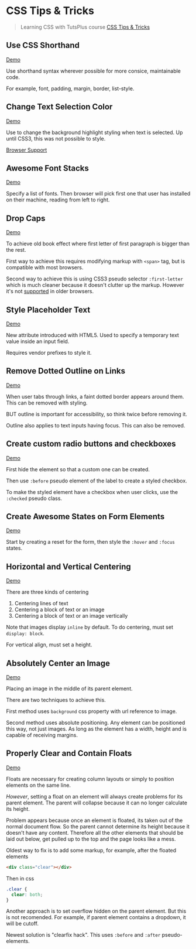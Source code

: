 # CSS Tips & Tricks

> Learning CSS with TutsPlus course [CSS Tips & Tricks](https://courses.tutsplus.com/courses/css-tips-tricks)

## Use CSS Shorthand

[Demo](http://danielabar.github.io/css-tips-tuts/css-shorthand.html)

Use shorthand syntax wherever possible for more consice, maintainable code.

For example, font, padding, margin, border, list-style.

## Change Text Selection Color

[Demo](http://danielabar.github.io/css-tips-tuts/text-selection.html)

Use to change the background highlight styling when text is selected.
Up until CSS3, this was not possible to style.

[Browser Support](http://caniuse.com/css-selection)

## Awesome Font Stacks

[Demo](http://danielabar.github.io/css-tips-tuts/font-stacks.html)

Specify a list of fonts. Then browser will pick first one that user has installed on their machine, reading from left to right.

## Drop Caps

[Demo](http://danielabar.github.io/css-tips-tuts/dropcaps.html)

To achieve old book effect where first letter of first paragraph is bigger than the rest.

First way to achieve this requires modifying markup with `<span>` tag, but is compatible with most browsers.

Second way to achieve this is using CSS3 pseudo selector `:first-letter` which is much cleaner because it doesn't clutter up the markup.
However it's not [supported](https://developer.mozilla.org/en-US/docs/Web/CSS/::first-letter#Browser_compatibility) in older browsers.

## Style Placeholder Text

[Demo](http://danielabar.github.io/css-tips-tuts/placeholder.html)

New attribute introduced with HTML5. Used to specify a temporary text value inside an input field.

Requires vendor prefixes to style it.

## Remove Dotted Outline on Links

[Demo](http://danielabar.github.io/css-tips-tuts/dottedoutline.html)

When user tabs through links, a faint dotted border appears around them. This can be removed with styling.

BUT outline is important for accessibility, so think twice before removing it.

Outline also applies to text inputs having focus. This can also be removed.

## Create custom radio buttons and checkboxes

[Demo](http://danielabar.github.io/css-tips-tuts/customradio.html)

First hide the element so that a custom one can be created.

Then use `:before` pseudo element of the label to create a styled checkbox.

To make the styled element have a checkbox when user clicks, use the `:checked` pseudo class.

## Create Awesome States on Form Elements

[Demo](http://danielabar.github.io/css-tips-tuts/formstates.html)

Start by creating a reset for the form, then style the `:hover` and `:focus` states.

## Horizontal and Vertical Centering

[Demo](http://danielabar.github.io/css-tips-tuts/centering.html)

There are three kinds of centering

1. Centering lines of text
2. Centering a block of text or an image
3. Centering a block of text or an image vertically

Note that images display `inline` by default. To do centering, must set `display: block`.

For vertical align, must set a height.

## Absolutely Center an Image

[Demo](http://danielabar.github.io/css-tips-tuts/imgcentering.html)

Placing an image in the middle of its parent element.

There are two techniques to achieve this.

First method uses `background` css property with url reference to image.

Second method uses absolute positioning. Any element can be positioned this way, not just images.
As long as the element has a width, height and is capable of receiving margins.

## Properly Clear and Contain Floats

[Demo](http://danielabar.github.io/css-tips-tuts/floats.html)

Floats are necessary for creating column layouts or simply to position elements on the same line.

_However_, setting a float on an element will always create problems for its parent element.
The parent will collapse because it can no longer calculate its height.

Problem appears because once an element is floated, its taken out of the normal document flow.
So the parent cannot determine its height because it doesn't have any content.
Therefore all the other elements that should be laid out below, get pulled up to the top and the page looks like a mess.

Oldest way to fix is to add some markup, for example, after the floated elements

  ```html
  <div class="clear"></div>
  ```

Then in css

  ```css
  .clear {
    clear: both;
  }
  ```

Another approach is to set overflow hidden on the parent element.
But this is not recomended. For example, if parent element contains a dropdown, it will be cutoff.

Newest solution is "clearfix hack". This uses `:before` and `:after` pseudo-elements.